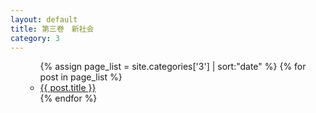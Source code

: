 ```yaml
---
layout: default
title: 第三卷　新社会
category: 3
---
```

<ul>
  <ul>
    {% assign page_list = site.categories['3'] | sort:"date" %}
    {% for post in page_list %}
      <li><a href="{{ post.url | prepend: site.baseurl }}">{{ post.title }}</a></li>
    {% endfor %}
  </ul>
</ul>

